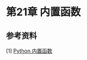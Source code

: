 # 第21章 内置函数



## 参考资料

[1] [Python 内置函数](https://www.runoob.com/python/python-built-in-functions.html)

